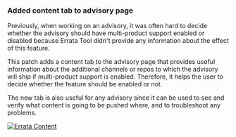 ### Added content tab to advisory page

Previously, when working on an advisory, it was often hard to
decide whether the advisory should have multi-product support
enabled or disabled because Errata Tool didn't provide any
information about the effect of this feature.

This patch adds a content tab to the advisory page that provides useful
information about the additional channels or repos to which the advisory will
ship if multi-product support is enabled.  Therefore, it helps the user to
decide whether the feature should be enabled or not.

The new tab is also useful for any advisory since it can be used to
see and verify what content is going to be pushed where, and to
troubleshoot any problems.

[![Errata Content](images/3.11.7/errata_content.png)](images/3.11.7/errata_content.png)
